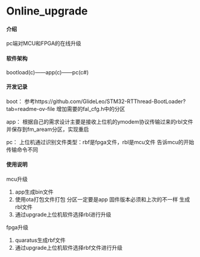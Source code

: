 # Online_upgrade

#### 介绍
pc端对MCU和FPGA的在线升级

#### 软件架构
bootload(c)——app(c)——pc(c#)


#### 开发记录

boot：
    参考https://github.com/GlideLeo/STM32-RTThread-BootLoader?tab=readme-ov-file 增加需要的fal_cfg.h中的分区

app：
    根据自己的需求设计主要是接收上位机的ymodem协议传输过来的rbl文件并保存到fm_aream分区，实现重启

pc：
    上位机通过识别文件类型：rbf是fpga文件，rbl是mcu文件 告诉mcu的开始传输命令不同


#### 使用说明

mcu升级
1.  app生成bin文件
2.  使用ota打包文件打包 分区一定要是app 固件版本必须和上次的不一样  生成rbl文件
3.  通过upgrade上位机软件选择rbl进行升级

fpga升级
1.  quaratus生成rbf文件
2.  通过upgrade上位机软件选择rbf文件进行升级

